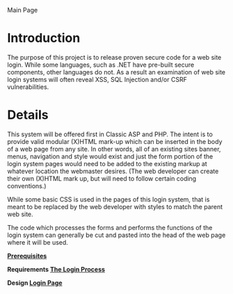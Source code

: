 Main Page

# Introduction #

The purpose of this project is to release proven secure code for a web site login.  While some languages, such as .NET have pre-built secure components, other languages do not.  As a result an examination of web site login systems will often reveal XSS, SQL Injection and/or CSRF vulnerabilities.

# Details #

This system will be offered first in Classic ASP and PHP.  The intent is to provide valid modular (X)HTML mark-up which can be inserted in the body of a web page from any site.  In other words, all of an existing sites banner, menus, navigation and style would exist and just the form portion of the login system pages would need to be added to the existing markup at whatever location the webmaster desires.  (The web developer can create their own (X)HTML mark up, but will need to follow certain coding conventions.)

While some basic CSS is used in the pages of this login system, that is meant to be replaced by the web developer with styles to match the parent web site.

The code which processes the forms and performs the functions of the login system can generally be cut and pasted into the head of the web page where it will be used.


**[Prerequisites](http://code.google.com/p/loginsystem-rd/wiki/Prerequisites)**

**Requirements [The Login Process](http://code.google.com/p/loginsystem-rd/wiki/TheLoginProcess)**

**Design [Login Page](http://code.google.com/p/loginsystem-rd/wiki/LoginPage)**

